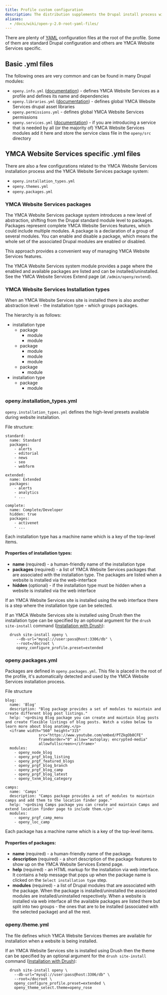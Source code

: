 ```yaml
---
title: Profile custom configuration
description: The distribution supplements the Drupal install process with a number of custom additions.
aliases:
  - /docs/wiki/open-y-2.0-root-yaml-files/
---
```


There are plenty of [YAML](http://en.wikipedia.org/wiki/YAML) configuration files at the root of the profile. Some of them are standard Drupal configuration and others are YMCA Website Services specific.

## Basic .yml files

The following ones are very common and can be found in many Drupal modules:

- `openy.info.yml` ([documentation](https://www.drupal.org/docs/8/creating-custom-modules/let-drupal-8-know-about-your-module-with-an-infoyml-file)) - defines YMCA Website Services as a profile and defines its name and dependencies
- `openy.libraries.yml` ([documentation](https://www.drupal.org/docs/8/creating-custom-modules/adding-stylesheets-css-and-javascript-js-to-a-drupal-8-module)) - defines global YMCA Website Services drupal asset libraries
- `openy.permissions.yml` - defines global YMCA Website Services permissions
- `openy.services.yml` ([documentation](https://www.drupal.org/docs/8/api/services-and-dependency-injection/structure-of-a-service-file)) - if you are introducing a service that is needed by all (or the majority of) YMCA Website Services modules add it here and store the service class file in the `openy/src` directory

## YMCA Website Services specific .yml files

There are also a few configurations related to the YMCA Website Services installation process and the YMCA Website Services package system:

- `openy.installation_types.yml`
- `openy.themes.yml`
- `openy.packages.yml`

### YMCA Website Services packages

The YMCA Website Services package system introduces a new level of abstraction, shifting from the Drupal standard module level to packages. Packages represent complete YMCA Website Services features, which could include multiple modules. A package is a declaration of a group of several modules. You can enable and disable a package, which means the whole set of the associated Drupal modules are enabled or disabled.

This approach provides a convenient way of managing YMCA Website Services features.

The YMCA Website Services system module provides a page where the enabled and available packages are listed and can be installed/uninstalled. See the YMCA Website Services Extend page (at `/admin/openy/extend`).

### YMCA Website Services Installation types

When an YMCA Website Services site is installed there is also another abstraction level - the installation type - which groups packages.

The hierarchy is as follows:

- installation type
  - package
    - module
    - module
  - package
    - module
    - module
    - module
  - package
    - module
- installation type
  - package
    - module

### openy.installation_types.yml

`openy.installation_types.yml` defines the high-level presets available during website installation.

File structure:

```
standard:
  name: Standard
  packages:
    - alerts
    - editorial
    - news
    - seo
    - webform

extended:
  name: Extended
  packages:
    - alerts
    - analytics
    - ...

complete:
  name: Complete/Developer
  hidden: true
  packages:
    - activenet
    - ...
```

Each installation type has a machine name which is a key of the top-level items.

#### Properties of installation types:

- **name** (required) - a human-friendly name of the installation type
- **packages** (required) - a list of YMCA Website Services packages that are associated with the installation type. The packages are listed when a website is installed via the web-interface
- **hidden** (optional) - if the installation type must be hidden when a website is installed via the web interface

If an YMCA Website Services site is installed using the web interface there is a step where the installation type can be selected.

If an YMCA Website Services site is installed using Drush then the installation type can be specified by an optional argument for the `drush site-install` command ([Installation with Drush](https://github.com/YCloudYUSA/yusaopeny/blob/8.x-2.x/docs/Development/InstallationWithDrush.md)):

```
  drush site-install openy \
     --db-url="mysql://user:pass@host:3306/db" \
     --root=/docroot \
     openy_configure_profile.preset=extended
```

### openy.packages.yml

Packages are defined in `openy.packages.yml`. This file is placed in the root of the profile, it's automatically detected and used by the YMCA Website Services installation process.

File structure

```
blog:
  name: 'Blog'
  description: "Blog package provides a set of modules to maintain and create different blog post listings."
  help: '<p>Using Blog package you can create and maintain blog posts and create flexible listings of blog posts. Watch a video below to learn more about blog anatomy.</p>
  <iframe width="560" height="315"
               src="https://www.youtube.com/embed/PTZkgOb8CFE"
               frameborder="0" allow="autoplay; encrypted-media"
               allowfullscreen></iframe>'
  modules:
    - openy_node_blog
    - openy_prgf_blog_listing
    - openy_prgf_featured_blogs
    - openy_prgf_blog_branch
    - openy_prgf_blog_camp
    - openy_prgf_blog_latest
    - openy_txnm_blog_category

camps:
  name: 'Camps'
  description: "Camps package provides a set of modules to maintain camps and add them to the location finder page."
  help: '<p>Using Camps package you can create and maintain Camps and extend location finder page to include them.</p>'
  modules:
    - openy_prgf_camp_menu
    - openy_loc_camp
```

Each package has a machine name which is a key of the top-level items.

#### Properties of packages:

- **name** (required) - a human-friendly name of the package.
- **description** (required) - a short description of the package features to show up on the YMCA Website Services Extend page.
- **help** (required) - an HTML markup for the installation via web interface. It contains a help message that pops up when the package name is clicked on the `Select installation type` step.
- **modules** (required) - a list of Drupal modules that are associated with the package. When the package is installed/uninstalled the associated modules are installed/uninstalled respectively. When a website is installed via web interface all the available packages are listed there but split into two groups - the ones that are to be installed (associated with the selected package) and all the rest.

### openy.theme.yml

The file defines which YMCA Website Services themes are available for installation when a website is being installed.

If an YMCA Website Services site is installed using Drush then the theme can be specified by an optional argument for the `drush site-install` command ([Installation with Drush](https://github.com/YCloudYUSA/yusaopeny/blob/8.x-2.x/docs/Development/InstallationWithDrush.md)):

```
  drush site-install openy \
    --db-url="mysql://user:pass@host:3306/db" \
    --root=/docroot \
    openy_configure_profile.preset=extended \
    openy_theme_select.theme=openy_rose
```
